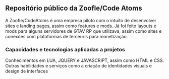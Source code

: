 ## Repositório público da Zoofle/Code Atoms

A Zoofle/CodeAtoms é uma empresa piloto com o intuito de desenvolver sites e landing pages, assim como features e mods. Já foi feito layouts e mods para alguns servidores de GTAV RP que utilizava, assim como sites e conexões com plataformas de terceuris para monetização.

### Capacidades e tecnologias aplicadas a projetos

Conhecimentos em LUA, JQUERY e JAVASCRIPT, assim como HTML e CSS. Outras habilidades e serviços como a criação de identidades visuais e design de interfaces
